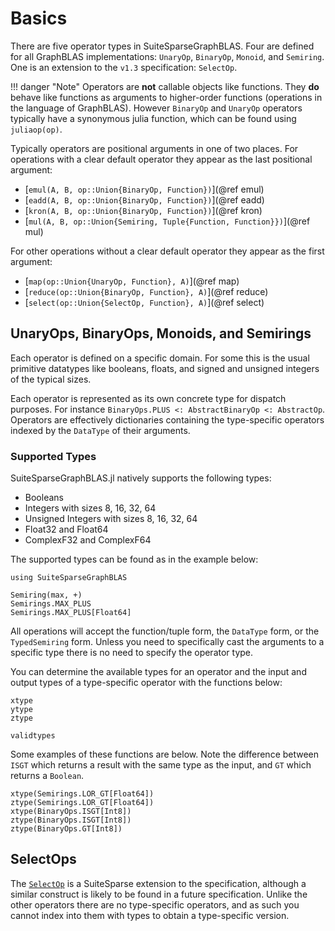 # Basics

There are five operator types in SuiteSparseGraphBLAS. Four are defined for all GraphBLAS implementations: `UnaryOp`, `BinaryOp`, `Monoid`, and `Semiring`. 
One is an extension to the `v1.3` specification: `SelectOp`.

!!! danger "Note"
    Operators are **not** callable objects like functions. They **do** behave like functions as arguments to higher-order functions (operations in the language of GraphBLAS). However `BinaryOp` and `UnaryOp` operators
    typically have a synonymous julia function, which can be found using `juliaop(op)`.

Typically operators are positional arguments in one of two places.
For operations with a clear default operator they appear as the last positional argument:

- [`emul(A, B, op::Union{BinaryOp, Function})`](@ref emul)
- [`eadd(A, B, op::Union{BinaryOp, Function})`](@ref eadd)
- [`kron(A, B, op::Union{BinaryOp, Function})`](@ref kron)
- [`mul(A, B, op::Union{Semiring, Tuple{Function, Function}})`](@ref mul)

For other operations without a clear default operator they appear as the first argument:

- [`map(op::Union{UnaryOp, Function}, A)`](@ref map)
- [`reduce(op::Union{BinaryOp, Function}, A)`](@ref reduce)
- [`select(op::Union{SelectOp, Function}, A)`](@ref select)

## UnaryOps, BinaryOps, Monoids, and Semirings

Each operator is defined on a specific domain. For some this is the usual primitive datatypes like booleans, floats, and signed and unsigned integers of the typical sizes.

Each operator is represented as its own concrete type for dispatch purposes. 
For instance `BinaryOps.PLUS <: AbstractBinaryOp <: AbstractOp`.
Operators are effectively dictionaries containing the type-specific operators indexed by the `DataType` of their arguments. 

### Supported Types

SuiteSparseGraphBLAS.jl natively supports the following types:

- Booleans
- Integers with sizes 8, 16, 32, 64
- Unsigned Integers with sizes 8, 16, 32, 64
- Float32 and Float64
- ComplexF32 and ComplexF64

The supported types can be found as in the example below:
```@setup operators
using SuiteSparseGraphBLAS
```
```@repl operators
Semiring(max, +)
Semirings.MAX_PLUS
Semirings.MAX_PLUS[Float64]
```

All operations will accept the function/tuple form, the `DataType` form, or the `TypedSemiring` form.
Unless you need to specifically cast the arguments to a specific type there is no need to specify the operator type.

You can determine the available types for an operator and the input and output types of a type-specific operator with the functions below:

```@docs
xtype
ytype
ztype
```
```@docs
validtypes
```

Some examples of these functions are below. 
Note the difference between `ISGT` which returns a result with the same type as the input, and `GT` which returns a `Boolean`.

```@repl operators
xtype(Semirings.LOR_GT[Float64])
ztype(Semirings.LOR_GT[Float64])
xtype(BinaryOps.ISGT[Int8])
ztype(BinaryOps.ISGT[Int8])
ztype(BinaryOps.GT[Int8])
```

## SelectOps

The [`SelectOp`](@ref) is a SuiteSparse extension to the specification, although a similar construct is likely to be found in a future specification.
Unlike the other operators there are no type-specific operators, and as such you cannot index into them with types to obtain a type-specific version.